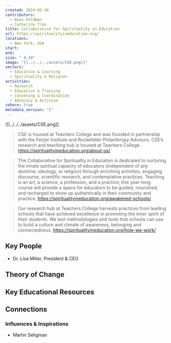 ```yaml
---
created: 2024-02-16
contributors:
  - Boaz Feldman
  - Catherine Tran
title: Collaborative for Spirituality in Education
url: https://spiritualityineducation.org/
locations:
  - New York, USA
start: 
end: 
size: " 4-10"
image: "[[../../../assets/CSE.png]]"
sectors:
  - Education & Learning
  - Spirituality & Religion
activities:
  - Research
  - Education & Training
  - Convening & Coordination
  - Advocacy & Activism
cohere: true
metadata_version: "1"
---
```

![[../../../assets/CSE.png]]

>CSE is housed at Teachers College and was founded in partnership with the Fetzer Institute and Rockefeller Philanthropy Advisors. CSE’s research and teaching hub is housed at Teachers College.
https://spiritualityineducation.org/about-us/

>The Collaborative for Spirituality in Education is dedicated to nurturing the innate spiritual capacity of educators (independent of any doctrine, ideology, or religion) through enriching activities, engaging discourse, scientific research, and contemplative practices. Teaching is an art, a science, a profession, and a practice; this year-long course will provide a space for educators to be guided, nourished, and recharged to show up authentically in their community and practice.
https://spiritualityineducation.org/awakened-schools/

>Our research hub at Teachers College harvests practices from leading schools that have achieved excellence in promoting the inner spirit of their students. We test methodologies and tools that schools can use to build a culture and climate of awareness, belonging and connectedness.
https://spiritualityineducation.org/how-we-work/

## Key People

- Dr. Lisa Miller, President & CEO


## Theory of Change

## Key Educational Resources

## Connections

### Influences & Inspirations

- Martin Seligman









